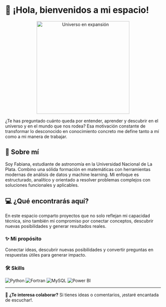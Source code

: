 # 👋 ¡Hola, bienvenidos a mi espacio!

<div align="center">
  <img src="https://media4.giphy.com/media/v1.Y2lkPTc5MGI3NjExdTI0a2JyOGQyemk5bjEzZzlrc24yOWFwa293c2Nqem15eW0wYTc2eiZlcD12MV9pbnRlcm5hbF9naWZfYnlfaWQmY3Q9Zw/3oEjI2VJmmjXXPfpRK/giphy.gif" width="300px" alt="Universo en expansión">
</div>

¿Te has preguntado cuánto queda por entender, aprender y descubrir en el universo y en el mundo que nos rodea? Esa motivación constante de transformar lo desconocido en conocimiento concreto me define tanto a mí como a mi manera de trabajar.

## 🌌 Sobre mí  
Soy Fabiana, estudiante de astronomía en la Universidad Nacional de La Plata. Combino una sólida formación en matemáticas con herramientas modernas de análisis de datos y machine learning. Mi enfoque es estructurado, analítico y orientado a resolver problemas complejos con soluciones funcionales y aplicables.  

## 💻 ¿Qué encontrarás aquí?  
En este espacio comparto proyectos que no solo reflejan mi capacidad técnica, sino también mi compromiso por conectar conceptos, descubrir nuevas posibilidades y generar resultados reales. 

### ✨ Mi propósito
Conectar ideas, descubrir nuevas posibilidades y convertir preguntas en respuestas útiles para generar impacto.

### 🛠 Skills  
![Python](https://img.shields.io/badge/-Python-3776AB?logo=python&logoColor=white&style=flat)
![Fortran](https://img.shields.io/badge/-Fortran-734F96?logo=fortran&logoColor=white&style=flat)
![MySQL](https://img.shields.io/badge/-MySQL-4479A1?logo=mysql&logoColor=white&style=flat)
![Power BI](https://img.shields.io/badge/-Power%20BI-F2C811?logo=powerbi&logoColor=black&style=flat)

---
🤝 **¿Te interesa colaborar?** Si tienes ideas o comentarios, ¡estaré encantada de escuchar!.



